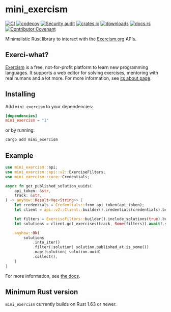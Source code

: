 # mini_exercism

[![CI](https://github.com/clechasseur/mini_exercism/actions/workflows/ci.yml/badge.svg?branch=main&event=push)](https://github.com/clechasseur/mini_exercism/actions/workflows/ci.yml) [![codecov](https://codecov.io/gh/clechasseur/mini_exercism/branch/main/graph/badge.svg?token=qSFdAkbb8U)](https://codecov.io/gh/clechasseur/mini_exercism) [![Security audit](https://github.com/clechasseur/mini_exercism/actions/workflows/audit-check.yml/badge.svg?branch=main)](https://github.com/clechasseur/mini_exercism/actions/workflows/audit-check.yml) [![crates.io](https://img.shields.io/crates/v/mini_exercism.svg)](https://crates.io/crates/mini_exercism) [![downloads](https://img.shields.io/crates/d/mini_exercism.svg)](https://crates.io/crates/mini_exercism) [![docs.rs](https://img.shields.io/badge/docs-latest-blue.svg)](https://docs.rs/mini_exercism) [![Contributor Covenant](https://img.shields.io/badge/Contributor%20Covenant-2.1-4baaaa.svg)](CODE_OF_CONDUCT.md)

Minimalistic Rust library to interact with the [Exercism.org](https://exercism.org) APIs.

## Exerci-what?

[Exercism](https://exercism.org) is a free, not-for-profit platform to learn new programming languages. It supports a web editor for solving exercises, mentoring with real humans and a lot more. For more information, see [its about page](https://exercism.org/about).

## Installing

Add `mini_exercism` to your dependencies:

```toml
[dependencies]
mini_exercism = "1"
```

or by running:

```bash
cargo add mini_exercism
```

## Example

```rust
use mini_exercism::api;
use mini_exercism::api::v2::ExerciseFilters;
use mini_exercism::core::Credentials;

async fn get_published_solution_uuids(
    api_token: &str,
    track: &str,
) -> anyhow::Result<Vec<String>> {
    let credentials = Credentials::from_api_token(api_token);
    let client = api::v2::Client::builder().credentials(credentials).build();

    let filters = ExerciseFilters::builder().include_solutions(true).build();
    let solutions = client.get_exercises(track, Some(filters)).await?.solutions;

    anyhow::Ok(
        solutions
            .into_iter()
            .filter(|solution| solution.published_at.is_some())
            .map(|solution| solution.uuid)
            .collect(),
    )
}
```

For more information, see [the docs](https://docs.rs/mini_exercism).

## Minimum Rust version

`mini_exercism` currently builds on Rust 1.63 or newer.
